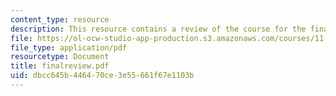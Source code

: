 ```yaml
---
content_type: resource
description: This resource contains a review of the course for the final exam.
file: https://ol-ocw-studio-app-production.s3.amazonaws.com/courses/11-126j-economics-of-education-spring-2007/dbcc645b446470ce3e55661f67e1103b_finalreview.pdf
file_type: application/pdf
resourcetype: Document
title: finalreview.pdf
uid: dbcc645b-4464-70ce-3e55-661f67e1103b
---
```

